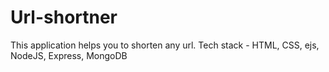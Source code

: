 # Url-shortner
This application helps you to shorten any url.
Tech stack - HTML, CSS, ejs, NodeJS, Express, MongoDB
